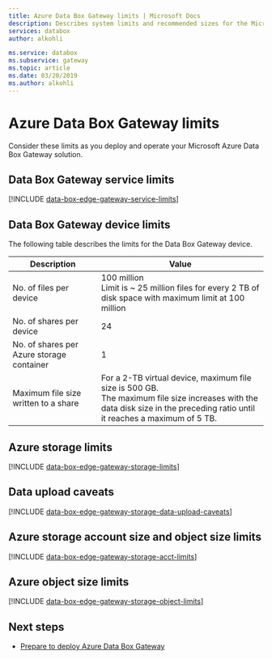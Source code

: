 ```yaml
---
title: Azure Data Box Gateway limits | Microsoft Docs
description: Describes system limits and recommended sizes for the Microsoft Azure Data Box Gateway.
services: databox
author: alkohli

ms.service: databox
ms.subservice: gateway
ms.topic: article
ms.date: 03/20/2019
ms.author: alkohli
---
```


# Azure Data Box Gateway limits

Consider these limits as you deploy and operate your Microsoft Azure Data Box Gateway solution. 


## Data Box Gateway service limits

[!INCLUDE [data-box-edge-gateway-service-limits](../../includes/data-box-edge-gateway-service-limits.md)]

## Data Box Gateway device limits

The following table describes the limits for the Data Box Gateway device.

| Description | Value |
|---|---|
|No. of files per device |100 million <br> Limit is ~ 25 million files for every 2 TB of disk space with maximum limit at 100 million |
|No. of shares per device |24 |
|No. of shares per Azure storage container |1 |
|Maximum file size written to a share|For a 2-TB virtual device, maximum file size is 500 GB. <br> The maximum file size increases with the data disk size in the preceding ratio until it reaches a maximum of 5 TB. |

## Azure storage limits

[!INCLUDE [data-box-edge-gateway-storage-limits](../../includes/data-box-edge-gateway-storage-limits.md)]

## Data upload caveats

[!INCLUDE [data-box-edge-gateway-storage-data-upload-caveats](../../includes/data-box-edge-gateway-storage-data-upload-caveats.md)]

## Azure storage account size and object size limits

[!INCLUDE [data-box-edge-gateway-storage-acct-limits](../../includes/data-box-edge-gateway-storage-acct-limits.md)]

## Azure object size limits

[!INCLUDE [data-box-edge-gateway-storage-object-limits](../../includes/data-box-edge-gateway-storage-object-limits.md)]

## Next steps

- [Prepare to deploy Azure Data Box Gateway](data-box-gateway-deploy-prep.md)
